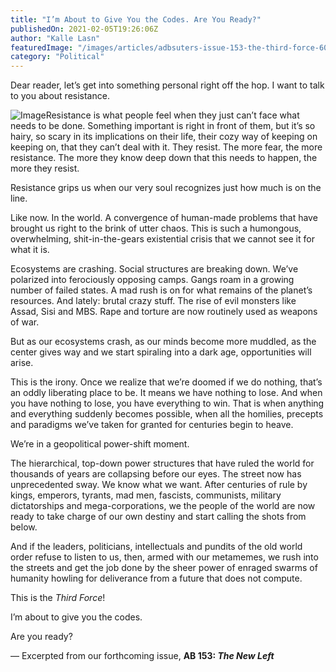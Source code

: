 ```yaml
---
title: "I’m About to Give You the Codes. Are You Ready?"
publishedOn: 2021-02-05T19:26:06Z
author: "Kalle Lasn"
featuredImage: "/images/articles/adbsuters-issue-153-the-third-force-600x600.jpg"
category: "Political"
---
```


Dear reader, let’s get into something personal right off the hop. I want to talk to you about resistance.

![Image](/images/articles/adbsuters-issue-153-the-third-force-600x600.jpg)Resistance is what people feel when they just can’t face what needs to be done. Something important is right in front of them, but it’s so hairy, so scary in its implications on their life, their cozy way of keeping on keeping on, that they can’t deal with it. They resist. The more fear, the more resistance. The more they know deep down that this needs to happen, the more they resist. 

Resistance grips us when our very soul recognizes just how much is on the line.

Like now. In the world. A convergence of human-made problems that have brought us right to the brink of utter chaos. This is such a humongous, overwhelming, shit-in-the-gears existential crisis that we cannot see it for what it is.

Ecosystems are crashing. Social structures are breaking down. We’ve polarized into ferociously opposing camps. Gangs roam in a growing number of failed states. A mad rush is on for what remains of the planet’s resources. And lately: brutal crazy stuff. The rise of evil monsters like Assad, Sisi and MBS. Rape and torture are now routinely used as weapons of war.

But as our ecosystems crash, as our minds become more muddled, as the center gives way and we start spiraling into a dark age, opportunities will arise.

This is the irony. Once we realize that we’re doomed if we do nothing, that’s an oddly liberating place to be. It means we have nothing to lose. And when you have nothing to lose, you have everything to win. That is when anything and everything suddenly becomes possible, when all the homilies, precepts and paradigms we’ve taken for granted for centuries begin to heave.

We’re in a geopolitical power-shift moment.

The hierarchical, top-down power structures that have ruled the world for thousands of years are collapsing before our eyes. The street now has unprecedented sway. We know what we want. After centuries of rule by kings, emperors, tyrants, mad men, fascists, communists, military dictatorships and mega-corporations, we the people of the world are now ready to take charge of our own destiny and start calling the shots from below.

And if the leaders, politicians, intellectuals and pundits of the old world order refuse to listen to us, then, armed with our metamemes, we rush into the streets and get the job done by the sheer power of enraged swarms of humanity howling for deliverance from a future that does not compute.

This is the *Third Force*!

I’m about to give you the codes.

Are you ready?

— Excerpted from our forthcoming issue, **AB 153: *The New Left***
